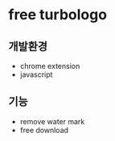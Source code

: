 # free turbologo

## 개발환경
* chrome extension
* javascript

## 기능
* remove water mark
* free download
